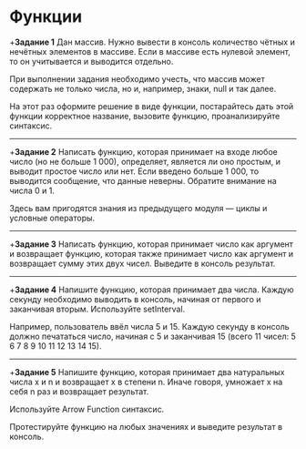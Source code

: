 # Функции
+**Задание 1**
Дан массив. Нужно вывести в консоль количество чётных и нечётных 
элементов в массиве. Если в массиве есть нулевой элемент, то он 
учитывается и выводится отдельно. 

При выполнении задания необходимо учесть, что массив может 
содержать не только числа, но и, например, знаки, null и так далее.

На этот раз оформите решение в виде функции, постарайтесь 
дать этой функции корректное название, вызовите функцию, 
проанализируйте синтаксис.

___

+**Задание 2**
Написать функцию, которая принимает на входе любое число 
(но не больше 1 000), определяет, является ли оно 
простым, и выводит простое число или нет. Если введено 
больше 1 000, то выводится сообщение, что данные 
неверны. Обратите внимание на числа 0 и 1.

Здесь вам пригодятся знания из предыдущего модуля — 
циклы и условные операторы.
___


+**Задание 3**
Написать функцию, которая принимает число как аргумент и возвращает 
функцию, которая также принимает число как аргумент и 
возвращает сумму этих двух чисел. Выведите в консоль результат.


___
+**Задание 4**
Напишите функцию, которая принимает два числа. Каждую секунду необходимо 
выводить в консоль, начиная от первого и заканчивая вторым. Используйте setInterval.

Например, пользователь ввёл числа 5 и 15. Каждую секунду в консоль должно 
печататься число, начиная с 5 и заканчивая 15 
(всего 11 чисел: 5 6 7 8 9 10 11 12 13 14 15). 



___
+**Задание 5**
Напишите функцию, которая принимает два натуральных числа x и n и 
возвращает x в степени n. Иначе говоря, умножает x на себя n раз и возвращает результат.

Используйте Arrow Function синтаксис.

Протестируйте функцию на любых значениях и выведите результат в консоль. 